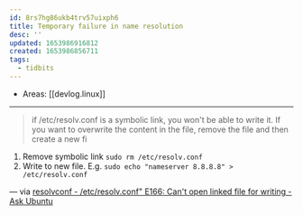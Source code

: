 ```yaml
---
id: 8rs7hg86ukb4trv57uixph6
title: Temporary failure in name resolution
desc: ''
updated: 1653986916812
created: 1653986856711
tags:
  - tidbits
---
```


- Areas: [[devlog.linux]]

---

> if /etc/resolv.conf is a symbolic link, you won't be able to write it. If you want to overwrite the content in the file, remove the file and then create a new fi

1. Remove symbolic link
   `sudo rm /etc/resolv.conf`
2. Write to new file. E.g.
   `sudo echo "nameserver 8.8.8.8" > /etc/resolv.conf`

— via [resolvconf - /etc/resolv.conf" E166: Can't open linked file for writing - Ask Ubuntu](https://askubuntu.com/questions/1071656/etc-resolv-conf-e166-cant-open-linked-file-for-writing)
